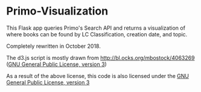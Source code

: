 # Primo-Visualization

This Flask app queries Primo's Search API and returns a visualization of where books can be found by LC Classification, creation date, and topic.

Completely rewritten in October 2018.

The d3.js script is mostly drawn from http://bl.ocks.org/mbostock/4063269 ([GNU General Public License, version 3](https://opensource.org/licenses/GPL-3.0))

As a result of the above license, this code is also licensed under the [GNU General Public License, version 3](https://opensource.org/licenses/GPL-3.0)

